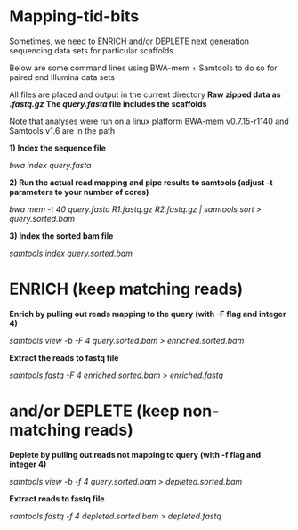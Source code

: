 # Mapping-tid-bits

Sometimes, we need to ENRICH and/or DEPLETE next generation sequencing data sets for particular scaffolds

Below are some command lines using BWA-mem + Samtools to do so for paired end Illumina data sets

All files are placed and output in the current directory
**Raw zipped data as *.fastq.gz***
**The *query.fasta* file includes the scaffolds**

Note that analyses were run on a linux platform
BWA-mem v0.7.15-r1140 and Samtools v1.6 are in the path

**1) Index the sequence file**

*bwa index query.fasta*

**2) Run the actual read mapping and pipe results to samtools (adjust -t parameters to your number of cores)**

*bwa mem -t 40 query.fasta R1.fastq.gz R2.fastq.gz | samtools sort > query.sorted.bam*

**3) Index the sorted bam file**

*samtools index query.sorted.bam*

# ENRICH (keep matching reads)
**Enrich by pulling out reads mapping to the query (with -F flag and integer 4)**

*samtools view -b -F 4 query.sorted.bam > enriched.sorted.bam*

**Extract the reads to fastq file**

*samtools fastq -F 4 enriched.sorted.bam > enriched.fastq*

# and/or DEPLETE (keep non-matching reads)
**Deplete by pulling out reads not mapping to query (with -f flag and integer 4)**

*samtools view -b -f 4 query.sorted.bam > depleted.sorted.bam*

**Extract reads to fastq file**

*samtools fastq -f 4 depleted.sorted.bam > depleted.fastq*
